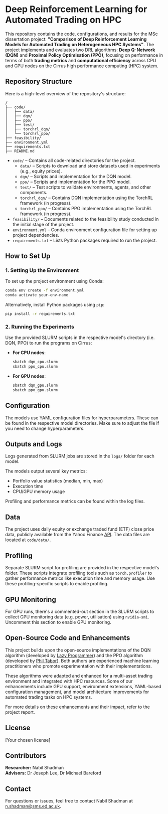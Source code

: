
# Deep Reinforcement Learning for Automated Trading on HPC

This repository contains the code, configurations, and results for the MSc dissertation project: **"Comparison of Deep Reinforcement Learning Models for Automated Trading on Heterogeneous HPC Systems"**. The project implements and evaluates two DRL algorithms: **Deep Q-Network (DQN)** and **Proximal Policy Optimisation (PPO)**, focusing on performance in terms of both **trading metrics** and **computational efficiency** across CPU and GPU nodes on the Cirrus high performance computing (HPC) system.

## Repository Structure
Here is a high-level overview of the repository's structure: 

```
/
├── code/
│   ├── data/
│   ├── dqn/
│   ├── ppo/
│   ├── test/
│   ├── torchrl_dqn/
│   └── torchrl_ppo/
├── feasibility/
├── environment.yml
├── requirements.txt
├── README.md
```

- `code/` – Contains all code-related directories for the project.
  - `data/` – Scripts to download and store datasets used in experiments (e.g., equity prices).
  - `dqn/` – Scripts and implementation for the DQN model.
  - `ppo/` – Scripts and implementation for the PPO model.
  - `test/` – Test scripts to validate environments, agents, and other components.
  - `torchrl_dqn/` – Contains DQN implementation using the TorchRL framework (in progress).
  - `torchrl_ppo/` – Contains PPO implementation using the TorchRL framework (in progress).
- `feasibility/` – Documents related to the feasibility study conducted in the initial stage of the project.
- `environment.yml` – Conda environment configuration file for setting up project dependencies.
- `requirements.txt` – Lists Python packages required to run the project.


## How to Set Up

### 1. Setting Up the Environment
To set up the project environment using Conda:
```bash
conda env create -f environment.yml
conda activate your-env-name
```

Alternatively, install Python packages using `pip`:
```bash
pip install -r requirements.txt
```

### 2. Running the Experiments
Use the provided SLURM scripts in the respective model's directory (i.e. DQN, PPO) to run the programs on Cirrus:

- **For CPU nodes**:
  ```bash
  sbatch dqn_cpu.slurm
  sbatch ppo_cpu.slurm
  ```

- **For GPU nodes**:
  ```bash
  sbatch dqn_gpu.slurm
  sbatch ppo_gpu.slurm
  ```

## Configuration

The models use YAML configuration files for hyperparameters. These can be found in the respective model directories. Make sure to adjust the file if you need to change hyperparameters.

## Outputs and Logs

Logs generated from SLURM jobs are stored in the `logs/` folder for each model.  

The models output several key metrics:
- Portfolio value statistics (median, min, max)
- Execution time
- CPU/GPU memory usage

Profiling and performance metrics can be found within the log files.


## Data

The project uses daily equity or exchange traded fund (ETF) close price data, publicly available from the Yahoo Finance [API](https://pypi.org/project/yfinance/). The data files are located at `code/data/`.

## Profiling

Separate SLURM script for profiling are provided in the respective model's folder. These scripts integrate profiling tools such as `torch.profiler` to gather performance metrics like execution time and memory usage. Use these profiling-specific scripts to enable profiling.

## GPU Monitoring

For GPU runs, there's a commented-out section in the SLURM scripts to collect GPU monitoring data (e.g. power, utilisation) using `nvidia-smi`. Uncomment this section to enable GPU monitoring.

## Open-Source Code and Enhancements

This project builds upon the open-source implementations of the DQN algorithm (developed by [Lazy Programmer](https://github.com/lazyprogrammer/machine_learning_examples)) and the PPO algorithm (developed by [Phil Tabor](https://github.com/philtabor/Youtube-Code-Repository)). Both authors are experienced machine learning practitioners who promote experimentation with their implementations. 

These algorithms were adapted and enhanced for a multi-asset trading environment and integrated with HPC resources. Some of our enhancements include GPU support, environment extensions, YAML-based configuration management, and model architecture improvements for automated trading tasks on HPC systems. 

For more details on these enhancements and their impact, refer to the project report.

## License

[Your chosen license]

## Contributors

**Researcher:** Nabil Shadman  
**Advisors:** Dr Joseph Lee, Dr Michael Bareford  

## Contact
For questions or issues, feel free to contact Nabil Shadman at n.shadman@sms.ed.ac.uk.
